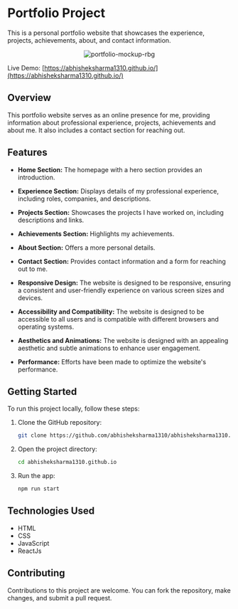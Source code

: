 # Portfolio Project

This is a personal portfolio website that showcases the experience, projects, achievements, about, and contact information.

<p align="center">
<img src="https://i.ibb.co/N9z8LsL/portfolio-mockup-rbg.png" alt="portfolio-mockup-rbg" border="0">
</p>

 Live Demo: [https://abhisheksharma1310.github.io/](https://abhisheksharma1310.github.io/)

## Overview

This portfolio website serves as an online presence for me, providing information about professional experience, projects, achievements and about me. It also includes a contact section for reaching out.

## Features

- **Home Section:** The homepage with a hero section provides an introduction.

- **Experience Section:** Displays details of my professional experience, including roles, companies, and descriptions.

- **Projects Section:** Showcases the projects I have worked on, including descriptions and links.

- **Achievements Section:** Highlights my achievements.

- **About Section:** Offers a more personal details.

- **Contact Section:** Provides contact information and a form for reaching out to me.

- **Responsive Design:** The website is designed to be responsive, ensuring a consistent and user-friendly experience on various screen sizes and devices.

- **Accessibility and Compatibility:** The website is designed to be accessible to all users and is compatible with different browsers and operating systems.

- **Aesthetics and Animations:** The website is designed with an appealing aesthetic and subtle animations to enhance user engagement.

- **Performance:** Efforts have been made to optimize the website's performance.

## Getting Started

To run this project locally, follow these steps:

1. Clone the GitHub repository:

   ```bash
   git clone https://github.com/abhisheksharma1310/abhisheksharma1310.github.io.git
   ```

2. Open the project directory:

   ```bash
   cd abhisheksharma1310.github.io
   ```

3. Run the app:
   ```bash
   npm run start
   ```

## Technologies Used

- HTML
- CSS
- JavaScript
- ReactJs

## Contributing

Contributions to this project are welcome. You can fork the repository, make changes, and submit a pull request.
